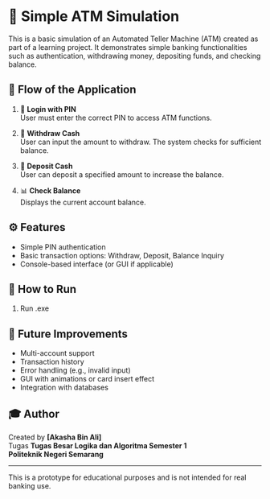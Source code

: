 # 🏧 Simple ATM Simulation

This is a basic simulation of an Automated Teller Machine (ATM) created as part of a learning project. It demonstrates simple banking functionalities such as authentication, withdrawing money, depositing funds, and checking balance.

## 🔁 Flow of the Application

1. 🔐 **Login with PIN**  
   User must enter the correct PIN to access ATM functions.

2. 💸 **Withdraw Cash**  
   User can input the amount to withdraw. The system checks for sufficient balance.

3. 🏦 **Deposit Cash**  
   User can deposit a specified amount to increase the balance.

4. 📊 **Check Balance**  
   Displays the current account balance.

## ⚙️ Features

- Simple PIN authentication
- Basic transaction options: Withdraw, Deposit, Balance Inquiry
- Console-based interface (or GUI if applicable)

## 🚀 How to Run

1. Run .exe

## 🔧 Future Improvements

- Multi-account support
- Transaction history
- Error handling (e.g., invalid input)
- GUI with animations or card insert effect
- Integration with databases

## 🎓 Author

Created by **[Akasha Bin Ali]**  
Tugas **Tugas Besar Logika dan Algoritma Semester 1**  
**Politeknik Negeri Semarang**

---

This is a prototype for educational purposes and is not intended for real banking use.
